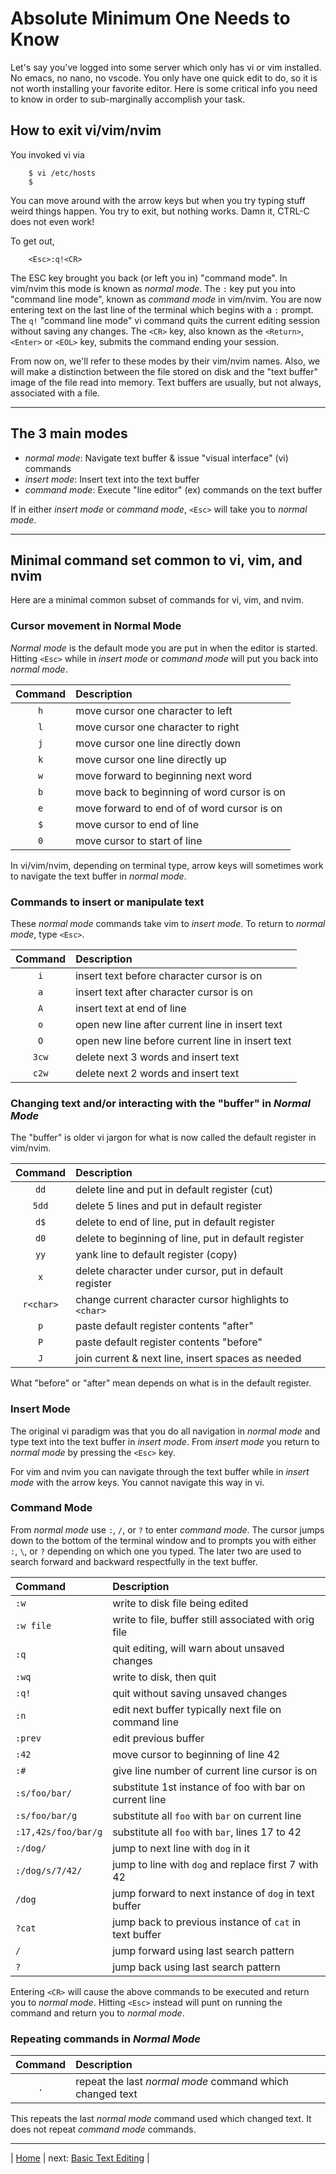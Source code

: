 # Absolute Minimum One Needs to Know

Let's say you've logged into some server which only has vi or vim
installed. No emacs, no nano, no vscode. You only have one quick edit
to do, so it is not worth installing your favorite editor. Here is some
critical info you need to know in order to sub-marginally accomplish
your task.

## How to exit vi/vim/nvim

You invoked vi via

```fish
    $ vi /etc/hosts
    $
```

You can move around with the arrow keys but when you try typing stuff
weird things happen. You try to exit, but nothing works. Damn it,
CTRL-C does not even work!

To get out,

```vim
    <Esc>:q!<CR>
```

The ESC key brought you back (or left you in) "command mode". In
vim/nvim this mode is known as *normal mode*. The `:` key put you into
"command line mode", known as *command mode* in vim/nvim. You are now
entering text on the last line of the terminal which begins with a `:`
prompt. The `q!` "command line mode" vi command quits the current
editing session without saving any changes. The `<CR>` key, also known
as the `<Return>`, `<Enter>` or `<EOL>` key, submits the command ending
your session.

From now on, we'll refer to these modes by their vim/nvim names. Also,
we will make a distinction between the file stored on disk and the "text
buffer" image of the file read into memory. Text buffers are usually,
but not always, associated with a file.

______________________________________________________________________

## The 3 main modes

- *normal mode*: Navigate text buffer & issue "visual interface" (vi) commands
- *insert mode*: Insert text into the text buffer
- *command mode*: Execute "line editor" (ex) commands on the text buffer

If in either *insert mode* or *command mode*, `<Esc>` will take you to
*normal mode*.

______________________________________________________________________

## Minimal command set common to vi, vim, and nvim

Here are a minimal common subset of commands for vi, vim, and nvim.

### Cursor movement in Normal Mode

*Normal mode* is the default mode you are put in when the editor is
started. Hitting `<Esc>` while in *insert mode* or *command mode* will
put you back into *normal mode*.

| Command | Description |
|:---:|:--------------------------------- |
| `h` | move cursor one character to left |
| `l` | move cursor one character to right |
| `j` | move cursor one line directly down |
| `k` | move cursor one line directly up |
| `w` | move forward to beginning next word |
| `b` | move back to beginning of word cursor is on |
| `e` | move forward to end of of word cursor is on |
| `$` | move cursor to end of line |
| `0` | move cursor to start of line |

In vi/vim/nvim, depending on terminal type, arrow keys will sometimes
work to navigate the text buffer in *normal mode*.

### Commands to insert or manipulate text

These *normal mode* commands take vim to *insert mode*. To return to
*normal mode*, type `<Esc>`.

| Command | Description |
|:---:|:----------------------------------------- |
| `i` | insert text before character cursor is on |
| `a` | insert text after character cursor is on |
| `A` | insert text at end of line |
| `o` | open new line after current line in insert text |
| `O` | open new line before current line in insert text |
| `3cw` | delete next 3 words and insert text |
| `c2w` | delete next 2 words and insert text |

### Changing text and/or interacting with the "buffer" in *Normal Mode*

The "buffer" is older vi jargon for what is now called the default
register in vim/nvim.

| Command | Description |
|:----:|:--------------------------------------------- |
| `dd` | delete line and put in default register (cut) |
| `5dd` | delete 5 lines and put in default register |
| `d$` | delete to end of line, put in default register |
| `d0` | delete to beginning of line, put in default register |
| `yy` | yank line to default register (copy) |
| `x` | delete character under cursor, put in default register |
| `r<char>` | change current character cursor highlights to `<char>` |
| `p` | paste default register contents "after" |
| `P` | paste default register contents "before" |
| `J` | join current & next line, insert spaces as needed |

What "before" or "after" mean depends on what is in the default register.

### Insert Mode

The original vi paradigm was that you do all navigation in *normal mode*
and type text into the text buffer in *insert mode*. From *insert mode*
you return to *normal mode* by pressing the `<Esc>` key.

For vim and nvim you can navigate through the text buffer while in
*insert mode* with the arrow keys. You cannot navigate this way in vi.

### Command Mode

From *normal mode* use `:`, `/`, or `?` to enter *command mode*. The
cursor jumps down to the bottom of the terminal window and to prompts
you with either `:`, `\`, or `?` depending on which one you typed. The
later two are used to search forward and backward respectfully in the
text buffer.

| Command | Description |
|:---- |:------------------------------- |
| `:w` | write to disk file being edited |
| `:w file` | write to file, buffer still associated with orig file |
| `:q` | quit editing, will warn about unsaved changes |
| `:wq` | write to disk, then quit |
| `:q!` | quit without saving unsaved changes |
| `:n` | edit next buffer typically next file on command line |
| `:prev` | edit previous buffer |
| `:42` | move cursor to beginning of line 42 |
| `:#` | give line number of current line cursor is on |
| `:s/foo/bar/` | substitute 1st instance of foo with bar on current line |
| `:s/foo/bar/g` | substitute all `foo` with `bar` on current line |
| `:17,42s/foo/bar/g` | substitute all `foo` with `bar`, lines 17 to 42 |
| `:/dog/` | jump to next line with `dog` in it |
| `:/dog/s/7/42/` | jump to line with `dog` and replace first 7 with 42 |
| `/dog` | jump forward to next instance of `dog` in text buffer |
| `?cat` | jump back to previous instance of `cat` in text buffer |
| `/` | jump forward using last search pattern |
| `?` | jump back using last search pattern |

Entering `<CR>` will cause the above commands to be executed and return
you to *normal mode*. Hitting `<Esc>` instead will punt on running the
command and return you to *normal mode*.

### Repeating commands in *Normal Mode*

| Command | Description |
|:---:|:-------------------------------------------------------- |
| `.` | repeat the last *normal mode* command which changed text |

This repeats the last *normal mode* command used which changed text. It
does not repeat *command mode* commands.

______________________________________________________________________

| [Home][0] | next: [Basic Text Editing][2] |

[0]: ../README.md
[2]: 02-BasicTextEditing.md
